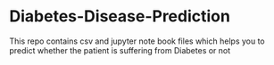 # Diabetes-Disease-Prediction
This repo contains csv and jupyter note book files which helps you to predict whether the patient is suffering from Diabetes or not 

